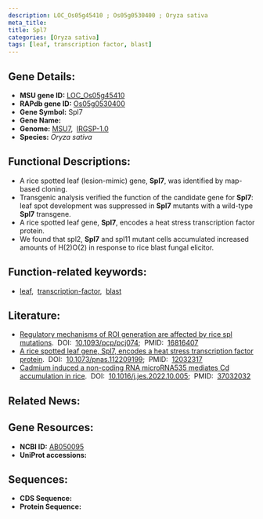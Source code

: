 ```yaml
---
description: LOC_Os05g45410 ; Os05g0530400 ; Oryza sativa
meta_title:
title: Spl7
categories: [Oryza sativa]
tags: [leaf, transcription factor, blast]
---
```


## Gene Details:
- **MSU gene ID:** [LOC_Os05g45410](http://rice.uga.edu/cgi-bin/ORF_infopage.cgi?orf=LOC_Os05g45410)  
- **RAPdb gene ID:** [Os05g0530400](https://rapdb.dna.affrc.go.jp/locus/?name=Os05g0530400)  
- **Gene Symbol:** Spl7
- **Gene Name:**
- **Genome:**  [MSU7](http://rice.uga.edu/),&nbsp;&nbsp;[IRGSP-1.0](https://rapdb.dna.affrc.go.jp/download/irgsp1.html)
- **Species:** *Oryza sativa*

## Functional Descriptions:
   - A rice spotted leaf (lesion-mimic) gene, **Spl7**, was identified by map-based cloning.
   - Transgenic analysis verified the function of the candidate gene for **Spl7**: leaf spot development was suppressed in **Spl7** mutants with a wild-type **Spl7** transgene.
   - A rice spotted leaf gene, **Spl7**, encodes a heat stress transcription factor protein.
   - We found that spl2, **Spl7** and spl11 mutant cells accumulated increased amounts of H(2)O(2) in response to rice blast fungal elicitor.

## Function-related keywords:
   - [leaf](/tags/leaf/),&nbsp;&nbsp;[transcription-factor](/tags/transcription-factor/),&nbsp;&nbsp;[blast](/tags/blast/)

## Literature:
   - [Regulatory mechanisms of ROI generation are affected by rice spl mutations](https://www.doi.org/10.1093/pcp/pcj074).&nbsp;&nbsp;DOI:&nbsp;&nbsp;[10.1093/pcp/pcj074](https://www.doi.org/10.1093/pcp/pcj074);&nbsp;&nbsp;PMID:&nbsp;&nbsp;[16816407](https://pubmed.ncbi.nlm.nih.gov/16816407/)
   - [A rice spotted leaf gene, Spl7, encodes a heat stress transcription factor protein](https://www.doi.org/10.1073/pnas.112209199).&nbsp;&nbsp;DOI:&nbsp;&nbsp;[10.1073/pnas.112209199](https://www.doi.org/10.1073/pnas.112209199);&nbsp;&nbsp;PMID:&nbsp;&nbsp;[12032317](https://pubmed.ncbi.nlm.nih.gov/12032317/)
   - [Cadmium induced a non-coding RNA microRNA535 mediates Cd accumulation in rice](https://www.doi.org/10.1016/j.jes.2022.10.005).&nbsp;&nbsp;DOI:&nbsp;&nbsp;[10.1016/j.jes.2022.10.005](https://www.doi.org/10.1016/j.jes.2022.10.005);&nbsp;&nbsp;PMID:&nbsp;&nbsp;[37032032](https://pubmed.ncbi.nlm.nih.gov/37032032/)

## Related News:

## Gene Resources:
- **NCBI ID:**  [AB050095](http://www.ncbi.nlm.nih.gov/nuccore/AB050095)
- **UniProt accessions:** [](https://www.uniprot.org/uniprotkb//entry)

## Sequences:
- **CDS Sequence:**
- **Protein Sequence:**

